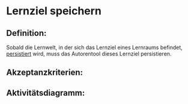 # Lernziel speichern

## Definition:

Sobald die Lernwelt, in der sich das Lernziel eines Lernraums befindet, [persistiert](ASE6.md) wird, muss das Autorentool dieses 
Lernziel persistieren.

## Akzeptanzkriterien:

## Aktivitätsdiagramm:


